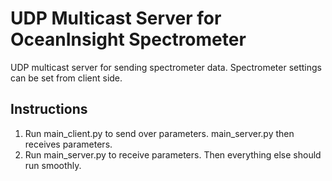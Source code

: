 # UDP Multicast Server for OceanInsight Spectrometer
UDP multicast server for sending spectrometer data. Spectrometer settings can be set from client side.
## Instructions
1. Run main_client.py to send over parameters. main_server.py then receives parameters.
2. Run main_server.py to receive parameters. Then everything else should run smoothly.
